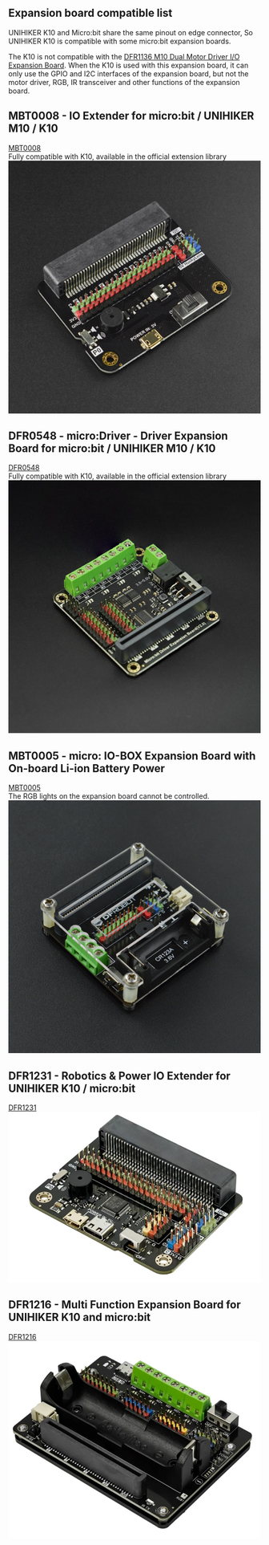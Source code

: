## **Expansion board compatible list**
UNIHIKER K10 and Micro:bit share the same pinout on edge connector, So UNIHIKER K10 is compatible with some micro:bit expansion boards.

The K10 is not compatible with the [DFR1136 M10 Dual Motor Driver I/O Expansion Board](https://www.dfrobot.com/product-2852.html). When the K10 is used with this expansion board, it can only use the GPIO and I2C interfaces of the expansion board, but not the motor driver, RGB, IR transceiver and other functions of the expansion board.


## **MBT0008 - IO Extender for micro:bit / UNIHIKER M10 / K10**

[MBT0008](https://www.dfrobot.com/product-1867.html)<br/>
Fully compatible with K10, available in the official extension library
![image.png](img/gettingstarted_expansionboardcompatible/expansionboard1.png)

## **DFR0548 - micro:Driver - Driver Expansion Board for micro:bit / UNIHIKER M10 / K10**

[DFR0548](https://www.dfrobot.com/product-1738.html)<br/>
Fully compatible with K10, available in the official extension library
![image.png](img/gettingstarted_expansionboardcompatible/expansionboard2.png)


## **MBT0005 - micro: IO-BOX Expansion Board with On-board Li-ion Battery Power**
[MBT0005](https://www.dfrobot.com/product-1847.html)<br/>
The RGB lights on the expansion board cannot be controlled.
![image.png](img/gettingstarted_expansionboardcompatible/expansionboard3.png)


## **DFR1231 - Robotics & Power IO Extender for UNIHIKER K10 / micro:bit**
[DFR1231](https://www.dfrobot.com/product-2963.html)<br/>
![image.png](img/gettingstarted_expansionboardcompatible/expansionboard4.png)

## **DFR1216 - Multi Function Expansion Board for UNIHIKER K10 and micro:bit**
[DFR1216](https://www.dfrobot.com/product-2974.html)<br/>
![image.png](img/gettingstarted_expansionboardcompatible/expansionboard5.png)
